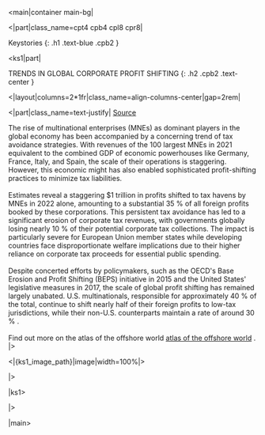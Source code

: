 <main|container main-bg|

<|part|class_name=cpt4 cpb4 cpl8 cpr8|

Keystories
{: .h1 .text-blue .cpb2 }

<ks1|part|

TRENDS IN GLOBAL CORPORATE PROFIT SHIFTING
{: .h2 .cpb2 .text-center }

<|layout|columns=2*1fr|class_name=align-columns-center|gap=2rem|

<|part|class_name=text-justify|
<a href="https://www.taxobservatory.eu/publication/global-tax-evasion-report-2024/" target="_blank">Source</a><br/>

The rise of multinational enterprises (MNEs) as dominant players in the global economy has been accompanied by a 
concerning trend of tax avoidance strategies. With revenues of the 100 largest MNEs in 2021 equivalent to the combined 
GDP of economic powerhouses like Germany, France, Italy, and Spain, the scale of their operations is staggering. 
However, this economic might has also enabled sophisticated profit-shifting practices to minimize tax liabilities.
<br/><br/>
Estimates reveal a staggering $1 trillion in profits shifted to tax havens by MNEs in 2022 alone, amounting to a 
substantial 35 % of all foreign profits booked by these corporations. This persistent tax avoidance has led to a 
significant erosion of corporate tax revenues, with governments globally losing nearly 10 % of their potential 
corporate tax collections. The impact is particularly severe for European Union member states while developing 
countries face disproportionate welfare implications due to their higher reliance on corporate tax proceeds for 
essential public spending.
<br/><br/>
Despite concerted efforts by policymakers, such as the OECD's Base Erosion and Profit Shifting (BEPS) initiative in 
2015 and the United States' legislative measures in 2017, the scale of global profit shifting has remained largely 
unabated. U.S. multinationals, responsible for approximately 40 % of the total, continue to shift nearly half of their 
foreign profits to low-tax jurisdictions, while their non-U.S. counterparts maintain a rate of around 30 % .
<br/><br/>
Find out more on the atlas of the offshore world 
<a href="https://atlas-offshore.world/dataset/global-profit" target="_blank">atlas of the offshore world</a>
.
|>

<|{ks1_image_path}|image|width=100%|>

|>

|ks1>

|>

|main>
